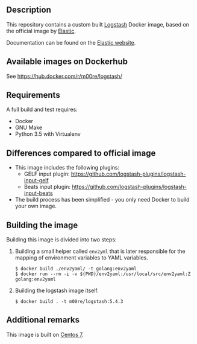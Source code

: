## Description

This repository contains a custom built [Logstash][logstash] Docker image, based on the official image by
[Elastic][elastic].

Documentation can be found on the [Elastic website](https://www.elastic.co/guide/en/logstash/current/docker.html).

[logstash]: https://www.elastic.co/products/logstash
[elastic]: https://www.elastic.co/

## Available images on Dockerhub  

See https://hub.docker.com/r/m00re/logstash/

## Requirements
A full build and test requires:
* Docker
* GNU Make
* Python 3.5 with Virtualenv

## Differences compared to official image

* This image includes the following plugins:
  * GELF input plugin: https://github.com/logstash-plugins/logstash-input-gelf
  * Beats input plugin: https://github.com/logstash-plugins/logstash-input-beats
* The build process has been simplified - you only need Docker to build your own image.

## Building the image

Building this image is divided into two steps:

1. Building a small helper called ```env2yml``` that is later responsible for the mapping of environment variables to 
YAML variables.
   ```
   $ docker build ./env2yaml/ -t golang:env2yaml
   $ docker run --rm -i -v ${PWD}/env2yaml:/usr/local/src/env2yaml:Z golang:env2yaml
   ``` 
2. Building the logstash image itself.
   ```
   $ docker build . -t m00re/logstash:5.4.3
   ```

## Additional remarks

This image is built on [Centos 7][centos-7].

[centos-7]: https://github.com/CentOS/sig-cloud-instance-images/blob/50281d86d6ed5c61975971150adfd0ede86423bb/docker/Dockerfile
